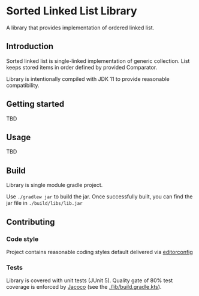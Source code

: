 # Sorted Linked List Library #

A library that provides implementation of ordered linked list.

## Introduction ##
Sorted linked list is single-linked implementation of generic collection. List keeps stored items in order defined by
provided Comparator.

Library is intentionally compiled with JDK 11 to provide reasonable compatibility.

## Getting started ##
TBD

## Usage ##
TBD

## Build ##
Library is single module gradle project.

Use `./gradlew jar` to build the jar. Once successfully built, you can find the jar file in `./build/libs/lib.jar`

## Contributing ##
### Code style ###
Project contains reasonable coding styles default delivered via [editorconfig](https://editorconfig.org/)

### Tests ###
Library is covered with unit tests (JUnit 5). Quality gate of 80% test coverage is enforced
by [Jacoco](https://docs.gradle.org/current/dsl/org.gradle.testing.jacoco.tasks.JacocoCoverageVerification.html) (see the [./lib/build.gradle.kts](lib/build.gradle.kts)).
